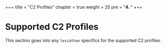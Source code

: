 +++
title = "C2 Profiles"
chapter = true
weight = 25
pre = "<b>4. </b>"
+++

# Supported C2 Profiles

This section goes into any `leviathan` specifics for the supported C2 profiles.

